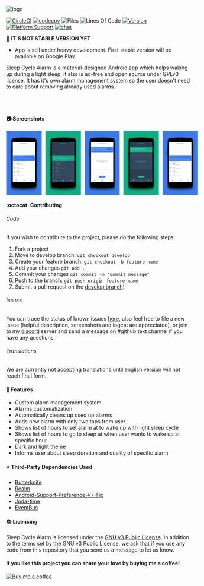 ![logo](preview/logo/logohorizontal.png)

[![CircleCI](https://circleci.com/gh/letelete/Sleep-Cycle-Alarm/tree/master.svg?style=svg)](https://circleci.com/gh/letelete/Sleep-Cycle-Alarm/tree/master)
[![codecov](https://codecov.io/gh/letelete/Sleep-Cycle-Alarm/branch/master/graph/badge.svg)](https://codecov.io/gh/letelete/Sleep-Cycle-Alarm)
![Files](https://tokei.rs/b1/github/letelete/Sleep-Cycle-Alarm?category=files)
![Lines Of Code](https://tokei.rs/b1/github/letelete/Sleep-Cycle-Alarm)
[![Version](https://img.shields.io/badge/version-0.9-2ecc71.svg)](https://github.com/letelete/Sleep-Cycle-Alarm)
[![Platform Support](https://img.shields.io/badge/android-%3E%3D%205.0%20(API%2021)-2ecc71.svg)](https://github.com/letelete/Sleep-Cycle-Alarm)
[![chat](https://img.shields.io/badge/chat-on%20discord-7289DA.svg?style=flat)](https://discord.gg/7Rgg5Zc)

📌 **IT'S NOT STABLE VERSION YET**
* App is still under heavy development. First stable version will be available on Google Play.

Sleep Cycle Alarm is a material-designed Android app which helps waking up during a light sleep, it also is ad-free and open source under GPLv3 license. It has it's own alarm management system so the user doesn't need to care about removing already used alarms.<br/>

<!-- TODO:
<div style="display:flex;" >
<a href="https://play.google.comc">
    <img alt="Get it on Google Play"
        height="80"
        src="https://play.google.com/intl/en_us/badges/images/generic/en_badge_web_generic.png" />
</a>
</div>
-->

</br></br>

#### :camera: Screenshots
<div style="display:flex;" >
<img  src="./preview/screenshots/0.png" width="19%" >
<img style="margin-left:10px;" src="./preview/screenshots/1.png" width="19%" >
<img style="margin-left:10px;" src="./preview/screenshots/2.png" width="19%" >
<img style="margin-left:10px;" src="./preview/screenshots/3.png" width="19%" >
<img style="margin-left:10px;" src="./preview/screenshots/4.png" width="19%" >

</div>

#### :octocat: Contributing

###### Code 

If you wish to contribute to the project, please do the following steps:
1. Fork a project
2. Move to develop branch: `git checkout develop`
3. Create your feature branch: `git checkout -b feature-name`
4. Add your changes `git add .`
5. Commit your changes `git commit -m "Commit message"`
6. Push to the branch: `git push origin feature-name`
7. Submit a pull request on the [develop branch](https://github.com/letelete/Sleep-Cycle-Alarm/tree/develop)!

###### Issues

You can trace the status of known issues [here](https://github.com/letelete/Sleep-Cycle-Alarm/issues),
also feel free to file a new issue (helpful description, screenshots and logcat are appreciated), or join to my [discord](https://discord.gg/7Rgg5Zc) server and send a message on #github text channel if you have any questions.

###### Translations

We are currently not accepting translations until english version will not reach final form.
<!-- TODO:
If you are able to contribute with a new translation of a missing language or if you want to improve an existing one, we greatly appreciate any suggestion!
The project uses [Lokalise](https://lokalise.co/URL_TO_PROJECT), a platform that allows anybody to contribute to translating the app
-->

#### :gem: Features

* Custom alarm management system
* Alarms customatization
* Automatically cleans up used up alarms
* Adds new alarm with only two taps from user
* Shows list of hours to set alarm at to wake up with light sleep cycle
* Shows list of hours to go to sleep at when user wants to wake up at specific hour <!-- TODO: (If duration between current hour and user hour to wake up at is too short to get sleep cycle, app shows the closest possible hour to previously definied by user) (Issue #9) -->
* Dark and light theme
* Informs user about sleep duration and quality of specific alarm
  <!-- * TODO: List sort functions (Issue #1) -->

#### ⭐️ Third-Party Dependencies Used

* [Butterknife](https://github.com/JakeWharton/butterknife)
* [Realm](https://github.com/realm/realm-java)
* [Android-Support-Preference-V7-Fix](https://github.com/Gericop/Android-Support-Preference-V7-Fix)
* [Joda-time](https://github.com/JodaOrg/joda-time)
* [EventBus](https://github.com/greenrobot/EventBus)

#### :books: Licensing

Sleep Cycle Alarm is licensed under the [GNU v3 Public License](https://github.com/letelete/Sleep-Cycle-Alarm/blob/master/LICENSE).
In addition to the terms set by the GNU v3 Public License, we ask that if you use any code from this repository that you send us a message to let us know.

#### If you like this project you can share your love by buying me a coffee!
[![Buy me a coffee](https://www.buymeacoffee.com/assets/img/custom_images/orange_img.png)](https://www.buymeacoffee.com/brunokawka)

